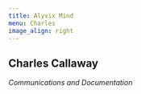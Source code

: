 ```yaml
---
title: Alyvix Mind
menu: Charles
image_align: right
---
```


## **Charles** Callaway
*Communications and Documentation*

<a href="https://it.linkedin.com/in/charles-callaway-248a18181" target="_blank"><i class="fa fa-linkedin-square fa-3x"></i></a>

